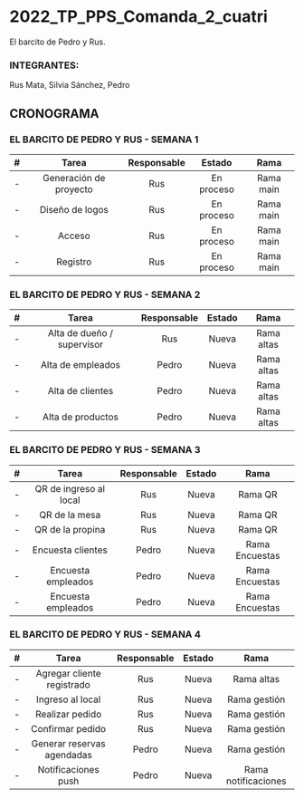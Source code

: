 # 2022_TP_PPS_Comanda_2_cuatri
El barcito de Pedro y Rus.

### INTEGRANTES:

Rus Mata, Silvia
Sánchez, Pedro

## CRONOGRAMA

### EL BARCITO DE PEDRO Y RUS - SEMANA 1 
| # | Tarea | Responsable | Estado | Rama |
| :------: | :------: | :------: | :------: | :------: |
| - | Generación de proyecto | Rus |  En proceso | Rama main |
| - | Diseño de logos | Rus |  En proceso | Rama main |
| - | Acceso | Rus |  En proceso | Rama main |
| - | Registro | Rus |  En proceso | Rama main |

### EL BARCITO DE PEDRO Y RUS - SEMANA 2
| # | Tarea | Responsable | Estado | Rama |
| :------: | :------: | :------: | :------: | :------: |
| - | Alta de dueño / supervisor | Rus |  Nueva | Rama altas |
| - | Alta de empleados | Pedro |  Nueva | Rama altas |
| - | Alta de clientes | Pedro |  Nueva | Rama altas |
| - | Alta de productos | Pedro |  Nueva | Rama altas |

### EL BARCITO DE PEDRO Y RUS - SEMANA 3
| # | Tarea | Responsable | Estado | Rama |
| :------: | :------: | :------: | :------: | :------: |
| - | QR de ingreso al local | Rus |  Nueva | Rama QR |
| - | QR de la mesa | Rus |  Nueva | Rama QR |
| - | QR de la propina | Rus |  Nueva | Rama QR |
| - | Encuesta clientes | Pedro |  Nueva | Rama Encuestas |
| - | Encuesta empleados | Pedro |  Nueva | Rama Encuestas |
| - | Encuesta empleados | Pedro |  Nueva | Rama Encuestas |

### EL BARCITO DE PEDRO Y RUS - SEMANA 4
| # | Tarea | Responsable | Estado | Rama |
| :------: | :------: | :------: | :------: | :------: |
| - | Agregar cliente registrado | Rus |  Nueva | Rama altas |
| - | Ingreso al local | Rus |  Nueva | Rama gestión |
| - | Realizar pedido | Rus |  Nueva | Rama gestión |
| - | Confirmar pedido | Rus |  Nueva | Rama gestión |
| - | Generar reservas agendadas | Pedro |  Nueva | Rama gestión |
| - | Notificaciones push | Pedro |  Nueva | Rama notificaciones |










